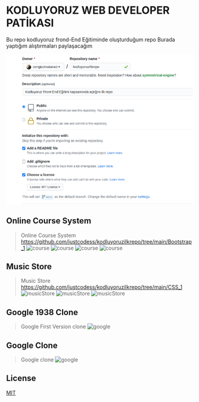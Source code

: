 # KODLUYORUZ WEB DEVELOPER PATİKASI
Bu repo kodluyoruz frond-End Eğitiminde oluşturduğum repo
Burada yaptığım alıştırmaları paylaşacağım

![örnekPhoto](https://github.com/Kodluyoruz/taskforce/raw/main/git/odev1/figures/github.png)


## Online Course System 
>Online Course System https://github.com/justcodess/kodluyoruzilkrepo/tree/main/Bootstrap_1
>![course](https://github.com/justcodess/kodluyoruzilkrepo/blob/main/Bootstrap_1/index-html.png)
>![course](https://github.com/justcodess/kodluyoruzilkrepo/blob/main/Bootstrap_1/allCourses-html.png)
>![course](https://github.com/justcodess/kodluyoruzilkrepo/blob/main/Bootstrap_1/courses-unity-html(example%20page).png)
>![course](https://github.com/justcodess/kodluyoruzilkrepo/blob/main/Bootstrap_1/contact-html.png)

## Music Store
>Music Store  https://github.com/justcodess/kodluyoruzilkrepo/tree/main/CSS_1
>![musicStore](https://github.com/justcodess/kodluyoruzilkrepo/blob/main/CSS_1/index-html.png)
>![musicStore](https://github.com/justcodess/kodluyoruzilkrepo/blob/main/CSS_1/company-html.png)
>![musicStore](https://github.com/justcodess/kodluyoruzilkrepo/blob/main/CSS_1/aboutus-html.png)

## Google 1938 Clone
>Google First Version clone 
>![google](https://github.com/justcodess/kodluyoruzilkrepo/blob/main/CSS_2/google-1938.png)

## Google Clone
>Google clone 
>![google](https://github.com/justcodess/kodluyoruzilkrepo/blob/main/CSS_3/google-2023.png)


## License
[MIT](https://choosealicense.com/licenses/mit/)
